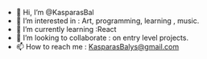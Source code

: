 - 👋 Hi, I’m @KasparasBal
- 👀 I’m interested in : Art, programming, learning , music.
- 🌱 I’m currently learning :React
- 💞️ I’m looking to collaborate : on entry level projects.
- 📫 How to reach me : KasparasBalys@gmail.com
